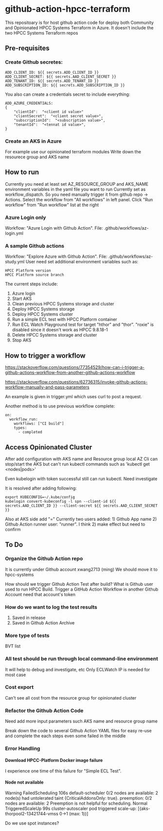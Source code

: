 # github-action-hpcc-terraform
This repositoary is for host github action code for deploy both Community and Opinionated HPCC Systems Terraform in Azure.
It doesn't include the two HPCC Systems Terraform repos


## Pre-requisites
### Create Github secretes:
```code
ADD_CLIENT_ID: ${{ secrets.ADD_CLIENT_ID }}
ADD_CLIENT_SECRET: ${{ secrets.AAD_CLIENT_SECRET }}
ADD_TENANT_ID: ${{ secrets.ADD_TENANT_ID }}
ADD_SUBSCRIPTION_ID: ${{ secrets.ADD_SUBSCRIPTION_ID }}
```
You also can create a credentials secret to include everything:
```code
ADD_AZURE_CREDENTIALS:
{
    "clientId":  "<client id value>"
    "clientSecret":  "<client secret value>",
    "subscriptionId":  "<subscription value>",
    "tenantId":  "<tennat id value>",
}
```

### Create an AKS in Azure
For example use our opinionated terraform modules
Write down the resourece group and AKS name


## How to run 
Currently you need at least set AZ_RESOURCE_GROUP and AKS_NAME environment variables in the yaml file you want to run
Currently set as workflow_dispatch. So you need manually trigger it from github repo -> Actions. Select the workflow from "All workflows" in left panel. Click "Run workflow" from "Run workflow" list at the right

### Azure Login only
Workflow: "Azure Login with Github Action". File: .github/workflows/az-login.yml

### A sample Github actions
Workflow: "Explore Azure with Github Action". File: .github/workflows/az-study.yml
User need set additional environment variables such as:
```code
HPCC Platform version
HPCC Platform source branch 
```

The current steps include:
1. Azure login
2. Start AKS
3. Clean previous HPCC Systems storage and cluster
4. Deploy HPCC Systems storage
5. Deploy HPCC Systems cluster
6. Run a simple ECL test with HPCC Platform container
7. Run ECL Watch Playground test for target "hthor" and "thor". "roxie" is disabled since it doesn't work as HPCC 9.8.18-1
8. Delete HPCC Systems storage and cluster
9. Stop AKS


## How to trigger a workflow

https://stackoverflow.com/questions/77354529/how-can-i-trigger-a-github-actions-workflow-from-another-github-actions-workflow


https://stackoverflow.com/questions/62736315/invoke-github-actions-workflow-manually-and-pass-parameters


An example is given in trigger.yml which uses curl to post a request.

Another method is to use previous workflow complete:
```code
on:
  workflow_run:
    workflows: ["CI build"]
    types:
      - completed
```

## Access Opinionated Cluster 
After add configuration with AKS name and Resource group local AZ Cli can stop/start the AKS but can't run kubectl commands such as 'kubectl get <nodes|pods>'

Even kubelogin with token successful still can run kubectl. Need investigate
 
It is resolved after adding following:
```code
export KUBECONFIG=~/.kube/config
kubelogin convert-kubeconfig -l spn --client-id ${{ secrets.AAD_CLIENT_ID }} --client-secret ${{ secrets.AAD_CLIENT_SECRET }}
```
Also at AKS side add "<user>=<Service Principal Object ID>"
Currently two users added: 1) Github App name 2) Github Action runner user: "runner". I think 2) make effect but need to confirm 


## To Do 

### Organize the Github Action repo
It is currently under Github account xwang2713 (ming)
We should move it to hpcc-systems

How should we trigger Github Action Test after build? What is Github user used to run HPCC Build.
Trigger a GitHub Action Workflow in another Github Account need that account's token



### How do we want to log the test results
1. Saved in release
2. Saved in Github Action Archive


### More type of tests
BVT list

### All test should be run through local command-line environment 
It will help to debug and investigate, etc
Only ECLWatch IP is needed for most case

### Cost export
Can't see all cost from the resource group for opinionated cluster


### Refactor the Github Action Code
Need add more input parameters such AKS name and resource group name

Break down the code to several Github Action YAML files for easy re-use and complete the each steps even some failed in the middle 

### Error Handling
#### Download HPCC-Platform Docker image failure
I experience one time of this failure for "Simple ECL Test". 

#### Node not available
 Warning  FailedScheduling  106s  default-scheduler   0/2 nodes are available: 2 node(s) had untolerated taint {CriticalAddonsOnly: true}. preemption: 0/2 nodes are available: 2 Preemption is not helpful for scheduling.
  Normal   TriggeredScaleUp  99s   cluster-autoscaler  pod triggered scale-up: [{aks-thorpool2-13421744-vmss 0->1 (max: 1)}]


Do we use spot instances?

